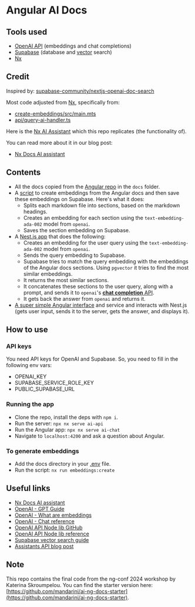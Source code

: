 # Angular AI Docs

## Tools used

- [OpenAI API](https://platform.openai.com/docs/api-reference) (embeddings and chat completions)
- [Supabase](https://supabase.com/) (database and [vector](https://supabase.com/vector) search)
- [Nx](https://nx.dev/)

## Credit

Inspired by: [supabase-community/nextjs-openai-doc-search](https://github.com/supabase-community/nextjs-openai-doc-search)

Most code adjusted from [Nx](https://github.com/nrwl/nx), specifically from:

- [create-embeddings/src/main.mts](https://github.com/nrwl/nx/blob/master/tools/documentation/create-embeddings/src/main.mts)
- [api/query-ai-handler.ts](https://github.com/nrwl/nx/blob/master/nx-dev/nx-dev/pages/api/query-ai-handler.ts)

Here is the [Nx AI Assistant](https://nx.dev/ai-chat) which this repo replicates (the functionality of).

You can read more about it in our blog post:

- [Nx Docs AI assistant](https://blog.nrwl.io/nx-docs-ai-assistant-433d238e45d4)

## Contents

- All the docs copied from the [Angular repo](https://github.com/angular/angular) in the `docs` folder.
- A [script](tools/embeddings/src/lib/embeddings.ts) to create embeddings from the Angular docs and then save these embeddings on Supabase. Here's what it does:
  - Splits each markdown file into sections, based on the markdown headings.
  - Creates an embedding for each section using the `text-embedding-ada-002` model from `openai`.
  - Saves the section embedding on Supabase.
- A [Nest.js app](apps/ai-api/src/app/app.service.ts) that does the following:
  - Creates an embedding for the user query using the `text-embedding-ada-002` model from `openai`.
  - Sends the query embedding to Supabase.
  - Supabase tries to match the query embedding with the embeddings of the Angular docs sections. Using `pgvector` it tries to find the most similar embeddings.
  - It returns the most similar sections.
  - It concatenates these sections to the user query, along with a prompt, and sends it to `openai`'s [**chat completion** API](https://platform.openai.com/docs/guides/gpt/chat-completions-api).
  - It gets back the answer from `openai` and returns it.
- [A super simple Angular interface](apps/ai-chat/src/app/app.component.html) and service and interacts with Nest.js (gets user input, sends it to the server, gets the answer, and displays it).

## How to use

### API keys

You need API keys for OpenAI and Supabase. So, you need to fill in the following env vars:

- OPENAI_KEY
- SUPABASE_SERVICE_ROLE_KEY
- PUBLIC_SUPABASE_URL

### Running the app

- Clone the repo, install the deps with `npm i`.
- Run the server: `npx nx serve ai-api`
- Run the Angular app: `npx nx serve ai-chat`
- Navigate to `localhost:4200` and ask a question about Angular.

### To generate embeddings

- Add the docs directory in your [.env](tools/embeddings/.env) file.
- Run the script: `nx run embeddings:create`

## Useful links

- [Nx Docs AI assistant](https://blog.nrwl.io/nx-docs-ai-assistant-433d238e45d4)
- [OpenAI - GPT Guide](https://platform.openai.com/docs/guides/gpt)
- [OpenAI - What are embeddings](https://platform.openai.com/docs/guides/embeddings/what-are-embeddings)
- [OpenAI - Chat reference](https://platform.openai.com/docs/api-reference/chat)
- [OpenAI API Node lib GitHub](https://github.com/openai/openai-node)
- [OpenAI API Node lib reference](https://platform.openai.com/docs/libraries/node-js-library)
- [Supabase vector search guide](https://supabase.com/docs/guides/ai/examples/nextjs-vector-search)
- [Assistants API blog post](https://pakotinia.medium.com/openais-assistants-api-a-hands-on-demo-110a861cf2d0)

## Note

This repo contains the final code from the ng-conf 2024 workshop by Katerina Skroumpelou. You can find the starter version here: [https://github.com/mandarini/ai-ng-docs-starter](https://github.com/mandarini/ai-ng-docs-starter).
